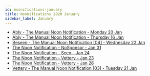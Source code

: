 ```yaml
---
id: noonifications-january
title: Noonifications 2020 January
sidebar_label: January
---
```


-   <a href="/html/Noonifications/2020/January/Ably%20-%20The%20Manual%20Noon%20Notification%20-%20Monday%2020%20Jan.html" target="_parent">Ably - The Manual Noon Notification - Monday 20 Jan</a>
-   <a href="/html/Noonifications/2020/January/Ably%20-%20The%20Manual%20Noon%20Notification%20-%20Thursday%2016%20Jan.html" target="_parent">Ably - The Manual Noon Notification - Thursday 16 Jan</a>
-   <a href="/html/Noonifications/2020/January/Beseen%20-%20The%20Manual%20Noon%20Notification%20[04]%20-%20Wednesday%2022%20Jan.html" target="_parent">Beseen - The Manual Noon Notification [04] - Wednesday 22 Jan</a>
-   <a href="/html/Noonifications/2020/January/The%20Noon%20Notification%20-%20NoSponsor%20-%20Jan%2031.html" target="_parent">The Noon Notification - NoSponsor - Jan 31</a>
-   <a href="/html/Noonifications/2020/January/The%20Noon%20Notification%20-%20Seen%20-%20Jan%2024.html" target="_parent">The Noon Notification - Seen - Jan 24</a>
-   <a href="/html/Noonifications/2020/January/The%20Noon%20Notification%20-%20Vettery%20-%20Jan%2023.html" target="_parent">The Noon Notification - Vettery - Jan 23</a>
-   <a href="/html/Noonifications/2020/January/The%20Noon%20Notification%20-%20Vettery%20-%20Jan%2028.html" target="_parent">The Noon Notification - Vettery - Jan 28</a>
-   <a href="/html/Noonifications/2020/January/Vettery%20-%20The%20Manual%20Noon%20Notification%20[03]%20-%20Tuesday%2021%20Jan.html" target="_parent">Vettery - The Manual Noon Notification [03] - Tuesday 21 Jan</a>

